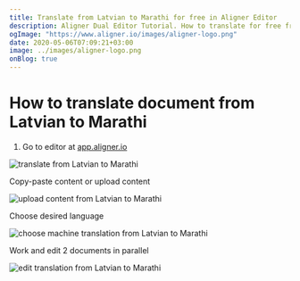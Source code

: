 ```yaml
---
title: Translate from Latvian to Marathi for free in Aligner Editor
description: Aligner Dual Editor Tutorial. How to translate for free from Latvian to Marathi. Aligner is multilingual document management platform. 
ogImage: "https://www.aligner.io/images/aligner-logo.png"
date: 2020-05-06T07:09:21+03:00
image: ../images/aligner-logo.png
onBlog: true
---
```


# How to translate document from Latvian to Marathi

1. Go to editor at [app.aligner.io](https://app.aligner.io "Aligner App web page")

![translate from Latvian to Marathi](../aligner-blank-editor.png "translate from Latvian to Marathi")

Copy-paste content or upload content

![upload content from Latvian to Marathi](../aligner-uploaded-document.png "upload content from Latvian to Marathi")

Choose desired language

![choose machine translation from Latvian to Marathi](../aligner-language-dropdown.png "choose machine translation from Latvian to Marathi")

Work and edit 2 documents in parallel

![edit translation from Latvian to Marathi](../aligner-double-sitded-editor.png "edit translation from Latvian to Marathi")

